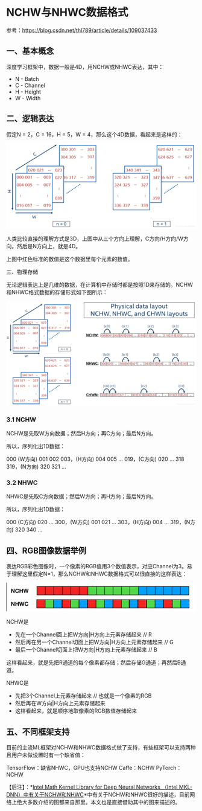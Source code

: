 # NCHW与NHWC数据格式

参考：https://blog.csdn.net/thl789/article/details/109037433

## 一、基本概念

深度学习框架中，数据一般是4D，用NCHW或NHWC表达，其中：

- N - Batch
- C - Channel
- H - Height
- W - Width

## 二、逻辑表达

假定N = 2，C = 16，H = 5，W = 4，那么这个4D数据，看起来是这样的：

![img](../img/hchw.png)

人类比较直接的理解方式是3D，上图中从三个方向上理解，C方向/H方向/W方向。然后是N方向上，就是4D。

上图中红色标准的数值是这个数据里每个元素的数值。

 

三、物理存储

无论逻辑表达上是几维的数据，在计算机中存储时都是按照1D来存储的。NCHW和NHWC格式数据的存储形式如下图所示：

![img](../img/nchw-2.png)

### 3.1 NCHW

NCHW是先取W方向数据；然后H方向；再C方向；最后N方向。

所以，序列化出1D数据：

000 (W方向) 001 002 003，(H方向) 004 005 ... 019，(C方向) 020 ... 318 319，(N方向) 320 321 ...

### 3.2 NHWC

NHWC是先取C方向数据；然后W方向；再H方向；最后N方向。

所以，序列化出1D数据：

000 (C方向) 020 ... 300，(W方向) 001 021 ... 303，(H方向) 004 ... 319，(N方向) 320 340 ...

 

## 四、RGB图像数据举例

表达RGB彩色图像时，一个像素的RGB值用3个数值表示，对应Channel为3。易于理解这里假定N=1，那么NCHW和NHWC数据格式可以很直接的这样表达：

![img](../img/20181108214227390.png)

NCHW是

- 先在一个Channel面上把W方向|H方向上元素存储起来 // R
- 然后再在另一个Channel切面上把W方向|H方向上元素存储起来 // G
- 最后一个Channel切面上把W方向|H方向上元素存储起来 // B

这样看起来，就是先把R通道的每个像素都存储；然后存储G通道；再然后B通道。

NHWC是

- 先把3个Channel上元素存储起来 // 也就是一个像素的RGB
- 然后再在W方向|H方向上元素存储起来
- 这样看起来，就是顺序地取像素的RGB数值存储起来

 

## 五、不同框架支持

目前的主流ML框架对NCHW和NHWC数据格式做了支持，有些框架可以支持两种且用户未做设置时有一个缺省值：

TensorFlow：缺省NHWC，GPU也支持NCHW
Caffe：NCHW
PyTorch：NCHW



【后注】：*[Intel Math Kernel Library for Deep Neural Networks （Intel MKL-DNN）中有关于NCHW和NHWC](https://oneapi-src.github.io/oneDNN/understanding_memory_formats.html)*中有关于NCHW和NHWC很好的描述，目前网络上绝大多数介绍的图都来自那里。本文也是直接借助其中的图来描述的。

